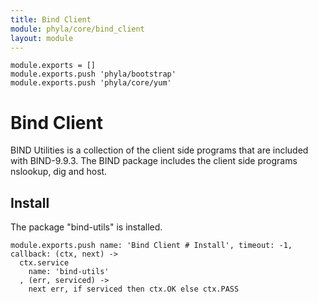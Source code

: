 ```yaml
---
title: Bind Client
module: phyla/core/bind_client
layout: module
---
```


    module.exports = []
    module.exports.push 'phyla/bootstrap'
    module.exports.push 'phyla/core/yum'

# Bind Client

BIND Utilities is a collection of the client side programs that are included 
with BIND-9.9.3. The BIND package includes the client side programs 
nslookup, dig and host.

## Install

The package "bind-utils" is installed.

    module.exports.push name: 'Bind Client # Install', timeout: -1, callback: (ctx, next) ->
      ctx.service
        name: 'bind-utils'
      , (err, serviced) ->
        next err, if serviced then ctx.OK else ctx.PASS
